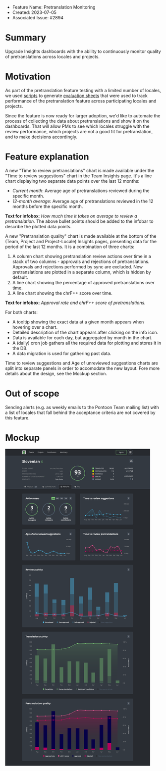 - Feature Name: Pretranslation Monitoring
- Created: 2023-07-05
- Associated Issue: #2894

# Summary

Upgrade Insights dashboards with the ability to continuously monitor quality of pretranslations across locales and projects.

# Motivation

As part of the pretranslation feature testing with a limited number of locales, we used [scripts](https://github.com/mozilla-l10n/pontoon-scripts/tree/main/stats/pretranslation) to generate [evaluation sheets](https://docs.google.com/spreadsheets/d/1CH7s-ykyAq9G6vf4qizvzGUsD9pamWAM04BOOIlZzac/edit#gid=610852174) that were used to track performance of the pretranslation feature across participating locales and projects.

Since the feature is now ready for larger adoption, we'd like to automate the process of collecting the data about pretranslations and show it on the dashboards. That will allow PMs to see which locales struggle with the review performance, which projects are not a good fit for pretranslation, and to make decisions accordingly.

# Feature explanation

A new "Time to review pretranslations" chart is made available under the "Time to review suggestions" chart in the Team Insights page. It's a line chart displaying two separate data points over the last 12 months:
* *Current month*: Average age of pretranslations reviewed during the specific month.
* *12-month average*: Average age of pretranslations reviewed in the 12 months before the specific month.

**Text for infobox**: *How much time it takes on average to review a pretranslation.* The above bullet points should be added to the infobar to describe the plotted data points.

A new "Pretranslation quality" chart is made available at the bottom of the (Team, Project and Project-Locale) Insights pages, presenting data for the period of the last 12 months. It is a combination of three charts:

1. A column chart showing pretranslation review actions over time in a stack of two columns - approvals and rejections of pretranslations. Approvals and rejections performed by sync are excluded. New pretranslations are plotted in a separate column, which is hidden by default.
1. A line chart showing the percentage of approved pretranslations over time.
1. A line chart showing the chrF++ score over time.

**Text for infobox**: *Approval rate and chrF++ score of pretranslations.*

For both charts:
- A tooltip showing the exact data at a given month appears when hovering over a chart.
- Detailed description of the chart appears after clicking on the info icon.
- Data is available for each day, but aggregated by month in the chart.
- A (daily) cron job gathers all the required data for plotting and stores it in the DB.
- A data migration is used for gathering past data.

Time to review suggestions and Age of unreviewed suggestions charts are split into separate panels in order to accomodate the new layout. Fore more details about the design, see the Mockup section.

# Out of scope

Sending alerts (e.g. as weekly emails to the Pontoon Team mailing list) with a list of locales that fall behind the acceptance criteria are not covered by this feature.

# Mockup

![](0115/mockup.png)
